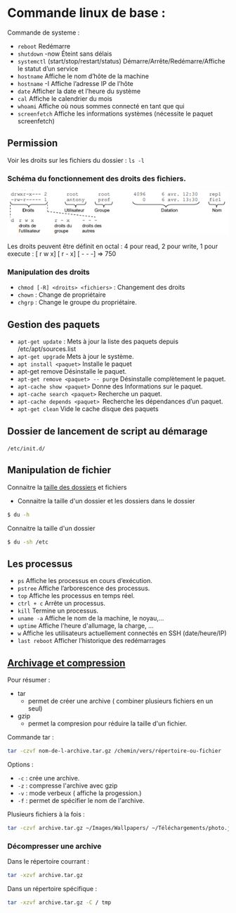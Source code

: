 # Commande linux de base :

Commande de systeme :

- `reboot`	Redémarre
- `shutdown` -now	Éteint sans délais
- `systemctl` (start/stop/restart/status) <service>	Démarre/Arrête/Redémarre/Affiche le statut d’un service
- `hostname` Affiche le nom d’hôte de la machine
- `hostname` -I	Affiche l’adresse IP de l’hôte
- `date`	Afficher la date et l’heure du système
- `cal`	Affiche le calendrier du mois
- `whoami`	Affiche où nous sommes connecté en tant que qui
- `screenfetch`	Affiche les informations systèmes (nécessite le paquet screenfetch)



## Permission 

Voir les droits sur les fichiers du dossier : `ls -l`

### Schéma du fonctionnement des droits des fichiers.

![Droits linux](image/linuxDroits.png)

Les droits peuvent être définit en octal : 4 pour read, 2 pour write, 1 pour execute : [ r w x] [ r - x] [ - - -] => 750

### Manipulation des droits

- `chmod [-R] <droits> <fichiers>` : Changement des droits
- `chown` : Change de propriétaire
- `chgrp` : Change le groupe du propriétaire.

## Gestion des paquets

- `apt-get update` : Mets à jour la liste des paquets depuis
/etc/apt/sources.list
- `apt-get upgrade` Mets à jour le système.
- `apt install <paquet>` Installe le paquet
- apt-get remove <paquet> Désinstalle le paquet. 
- `apt-get remove <paquet> -- purge` Désinstalle complètement le paquet.
- `apt-cache show <paquet>` Donne des Informations sur le paquet.
- `apt-cache search <paquet>` Recherche un paquet.
- `apt-cache depends <paquet> `Recherche les dépendances d’un paquet.
- `apt-get clean` Vide le cache disque des paquets


## Dossier de lancement de script au démarage

`/etc/init.d/`

## Manipulation de fichier

Connaitre la [taille des dossiers](https://www.it-connect.fr/connaitre-la-taille-dun-fichier-ou-dun-dossier-avec-du%EF%BB%BF/) et fichiers

- Connaitre la taille  d'un dossier et les dossiers dans le dossier

```bash
$ du -h
```

Connaitre la taille d'un dossier

```bash
$ du -sh /etc
```

## Les processus

- `ps` Affiche les processus en cours d’exécution. 
- `pstree` Affiche l’arborescence des processus. 
- `top` Affiche les processus en temps réel.
- `ctrl + c` Arrête un processus.
- `kill` Termine un processus. 
- `uname -a` Affiche le nom de la machine, le noyau,...
- `uptime` Affiche l'heure d'allumage, la charge, ...
- `w`	Affiche les utilisateurs actuellement connectés en SSH (date/heure/IP)
- `last reboot`	Afficher l’historique des redémarrages

## [Archivage et compression](https://lecrabeinfo.net/linux-compresser-decompresser-fichiers-dossiers-avec-tar-gzip-bzip2-xz.html)

Pour résumer :

- tar
  - permet de créer une archive ( combiner plusieurs fichiers en un seul)
- gzip
  - permet la compresion pour réduire la taille d'un fichier.
  
Commande tar :

```bash
tar -czvf nom-de-l-archive.tar.gz /chemin/vers/répertoire-ou-fichier
```

Options :

- `-c` : crée une archive.
- `-z` : compresse l'archive avec gzip
- `-v` : mode verbeux ( affiche la progession.)
- `-f` : permet de spécifier le nom de l'archive.

Plusieurs fichiers à la fois :

```bash
tar -czvf archive.tar.gz ~/Images/Wallpapers/ ~/Téléchargements/photo.jpg ~/Documents/sample.odt
```
### Décompresser une archive

Dans le répertoire courrant : 

```bash
tar -xzvf archive.tar.gz
```

Dans un répertoire spécifique :

```bash
tar -xzvf archive.tar.gz -C / tmp
```


